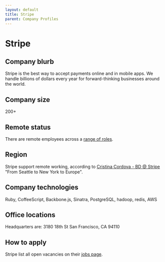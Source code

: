 ```yaml
---
layout: default
title: Stripe
parent: Company Profiles
---
```


# Stripe

## Company blurb

Stripe is the best way to accept payments online and in mobile apps. We handle billions of dollars every year for forward-thinking businesses around the world.

## Company size

200+

## Remote status

There are remote employees across a [range of roles](https://www.quora.com/Does-Stripe-allow-or-look-for-remote-only-workers).

## Region

Stripe support remote working, according to [Cristina Cordova - BD @ Stripe](https://www.quora.com/Does-Stripe-hire-telecommuters?srid=3NK&share=1) "From Seattle to New York to Europe".

## Company technologies

Ruby, CoffeeScript, Backbone.js, Sinatra, PostgreSQL, hadoop, redis, AWS

## Office locations

Headquarters are:
3180 18th St
San Francisco, CA 94110

## How to apply

Stripe list all open vacancies on their [jobs page](https://stripe.com/jobs).
